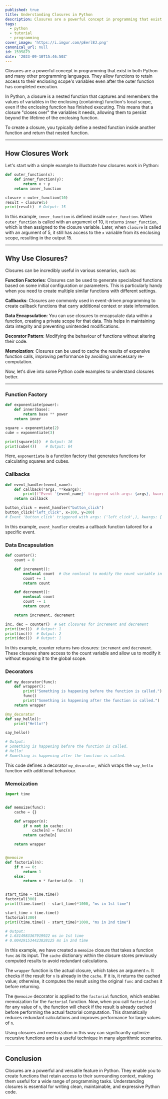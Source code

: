 ```yaml
---
published: true
title: Understanding Closures in Python
description: Closures are a powerful concept in programming that exist in both Python and many other programming languages. They allow functions to retain access to their enclosing scope's variables even after the outer function has completed execution.
tags:
  - python
  - tutorial
  - programming
cover_image: 'https://i.imgur.com/pEerl8J.png'
canonical_url: null
id: 1595879
date: '2023-09-10T15:46:50Z'
---
```


Closures are a powerful concept in programming that exist in both Python and many other programming languages. They allow functions to retain access to their enclosing scope's variables even after the outer function has completed execution.

In Python, a closure is a nested function that captures and remembers the values of variables in the enclosing (containing) function's local scope, even if the enclosing function has finished executing. This means that a closure "closes over" the variables it needs, allowing them to persist beyond the lifetime of the enclosing function.

To create a closure, you typically define a nested function inside another function and return that nested function.

---

## How Closures Work

Let's start with a simple example to illustrate how closures work in Python:

```python
def outer_function(x):
    def inner_function(y):
        return x + y
    return inner_function

closure = outer_function(10)
result = closure(5)
print(result)  # Output: 15
```

In this example, `inner_function` is defined inside `outer_function`. When `outer_function` is called with an argument of 10, it returns `inner_function`, which is then assigned to the closure variable. Later, when `closure` is called with an argument of 5, it still has access to the `x` variable from its enclosing scope, resulting in the output 15.

---

## Why Use Closures?

Closures can be incredibly useful in various scenarios, such as:

**Function Factories**: Closures can be used to generate specialized functions based on some initial configuration or parameters. This is particularly handy when you need to create multiple similar functions with different settings.

**Callbacks**: Closures are commonly used in event-driven programming to create callback functions that carry additional context or state information.

**Data Encapsulation**: You can use closures to encapsulate data within a function, creating a private scope for that data. This helps in maintaining data integrity and preventing unintended modifications.

**Decorator Pattern**: Modifying the behaviour of functions without altering their code.

**Memoization**: Closures can be used to cache the results of expensive function calls, improving performance by avoiding unnecessary re-computation.

Now, let's dive into some Python code examples to understand closures better.

---

### Function Factory

```python
def exponentiate(power):
    def inner(base):
        return base ** power
    return inner

square = exponentiate(2)
cube = exponentiate(3)

print(square(4))  # Output: 16
print(cube(4))    # Output: 64
```
Here, `exponentiate` is a function factory that generates functions for calculating squares and cubes.

### Callbacks

```python
def event_handler(event_name):
    def callback(*args, **kwargs):
        print(f"Event '{event_name}' triggered with args: {args}, kwargs: {kwargs}")
    return callback

button_click = event_handler("button_click")
button_click("left_click", x=100, y=200)
# Event 'button_click' triggered with args: ('left_click',), kwargs: {'x': 100, 'y': 200}
```

In this example, `event_handler` creates a callback function tailored for a specific event.

### Data Encapsulation

```python
def counter():
    count = 0

    def increment():
        nonlocal count  # Use nonlocal to modify the count variable in the enclosing scope
        count += 1
        return count

    def decrement():
        nonlocal count
        count -= 1
        return count

    return increment, decrement

inc, dec = counter()  # Get closures for increment and decrement
print(inc())  # Output: 1
print(inc())  # Output: 2
print(dec())  # Output: 1
```

In this example, counter returns two closures: `increment` and `decrement`. These closures share access to the count variable and allow us to modify it without exposing it to the global scope.

### Decorators

```python
def my_decorator(func):
    def wrapper():
        print("Something is happening before the function is called.")
        func()
        print("Something is happening after the function is called.")
    return wrapper

@my_decorator
def say_hello():
    print("Hello!")

say_hello()

# Output:
# Something is happening before the function is called.
# Hello!
# Something is happening after the function is called.
```

This code defines a decorator `my_decorator`, which wraps the `say_hello` function with additional behaviour.

### Memoization

```python
import time


def memoize(func):
    cache = {}

    def wrapper(n):
        if n not in cache:
            cache[n] = func(n)
        return cache[n]

    return wrapper


@memoize
def factorial(n):
    if n == 0:
        return 1
    else:
        return n * factorial(n - 1)


start_time = time.time()
factorial(300)
print((time.time() - start_time)*1000, "ms in 1st time")

start_time = time.time()
factorial(300)
print((time.time() - start_time)*1000, "ms in 2nd time")

# Output:
# 1.6314983367919922 ms in 1st time
# 0.004291534423828125 ms in 2nd time
```

In this example, we have created a `memoize` closure that takes a function `func` as its input. The `cache` dictionary within the closure stores previously computed results to avoid redundant calculations.

The `wrapper` function is the actual closure, which takes an argument `n`. It checks if the result for `n` is already in the `cache`. If it is, it returns the cached value; otherwise, it computes the result using the original `func` and caches it before returning.

The `@memoize` decorator is applied to the `factorial` function, which enables memoization for the `factorial` function. Now, when you call `factorial(n)` for any value of `n`, the function will check if the result is already cached before performing the actual factorial computation. This dramatically reduces redundant calculations and improves performance for large values of `n`.

Using closures and memoization in this way can significantly optimize recursive functions and is a useful technique in many algorithmic scenarios.

---

## Conclusion

Closures are a powerful and versatile feature in Python. They enable you to create functions that retain access to their surrounding context, making them useful for a wide range of programming tasks. Understanding closures is essential for writing clean, maintainable, and expressive Python code.
